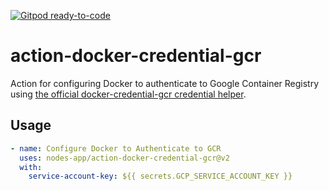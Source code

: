 [![Gitpod ready-to-code](https://img.shields.io/badge/Gitpod-ready--to--code-908a85?logo=gitpod)](https://gitpod.io/#https://github.com/nodes-app/action-docker-credential-gcr)

# action-docker-credential-gcr

Action for configuring Docker to authenticate to Google Container Registry using [the official docker-credential-gcr credential helper](https://github.com/GoogleCloudPlatform/docker-credential-gcr).

## Usage

```yml
- name: Configure Docker to Authenticate to GCR
  uses: nodes-app/action-docker-credential-gcr@v2
  with:
    service-account-key: ${{ secrets.GCP_SERVICE_ACCOUNT_KEY }}
```
